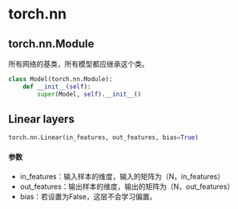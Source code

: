 # torch.nn

## torch.nn.Module

所有网络的基类，所有模型都应继承这个类。

```python
class Model(torch.nn.Module):
    def __init__(self):
        super(Model, self).__init__()
```

## Linear layers

```python
torch.nn.Linear(in_features, out_features, bias=True)
```

#### 参数

- in_features：输入样本的维度，输入的矩阵为（N，in_features）
- out_features：输出样本的维度，输出的矩阵为（N，out_features）
- bias：若设置为False，这层不会学习偏置。

